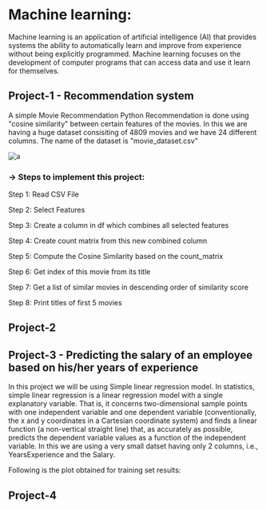 # Machine learning:
Machine learning is an application of artificial intelligence (AI) that provides systems the ability to automatically learn and improve from experience without being explicitly programmed. Machine learning focuses on the development of computer programs that can access data and use it learn for themselves.

## Project-1 - Recommendation system
A simple Movie Recommendation Python Recommendation is done using "cosine similarity" between certain features of the movies. In this we are having a huge dataset consisiting of 4809 movies and we have 24 different columns. The name of the dataset is "movie_dataset.csv"

![a](https://user-images.githubusercontent.com/68856803/89008744-d2fa6800-d328-11ea-83a8-1fb07d3dded5.png)

### -> Steps to implement this project:
Step 1: Read CSV File

Step 2: Select Features

Step 3: Create a column in df which combines all selected features

Step 4: Create count matrix from this new combined column

Step 5: Compute the Cosine Similarity based on the count_matrix

Step 6: Get index of this movie from its title

Step 7: Get a list of similar movies in descending order of similarity score

Step 8: Print titles of first 5 movies

## Project-2
## Project-3 - Predicting the salary of an employee based on his/her years of experience
In this project we will be using Simple linear regression model. In statistics, simple linear regression is a linear regression model with a single explanatory variable. That is, it concerns two-dimensional sample points with one independent variable and one dependent variable (conventionally, the x and y coordinates in a Cartesian coordinate system) and finds a linear function (a non-vertical straight line) that, as accurately as possible, predicts the dependent variable values as a function of the independent variable.
In this we are using a very small datset having only 2 columns, i.e., YearsExperience	and the Salary.

Following is the plot obtained for training set results:

## Project-4


